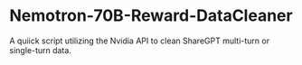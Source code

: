 # Nemotron-70B-Reward-DataCleaner
A quiick script utilizing the Nvidia API to clean ShareGPT multi-turn or single-turn data.
